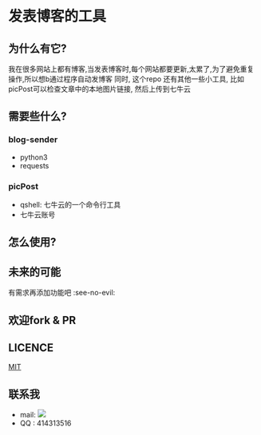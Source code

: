 # 发表博客的工具

## 为什么有它?
我在很多网站上都有博客,当发表博客时,每个网站都要更新,太累了,为了避免重复操作,所以想b通过程序自动发博客
同时, 这个repo 还有其他一些小工具, 比如 picPost可以检查文章中的本地图片链接, 然后上传到七牛云

## 需要些什么?
### blog-sender
* python3
* requests
### picPost
* qshell: 七牛云的一个命令行工具
* 七牛云账号

## 怎么使用?

## 未来的可能
有需求再添加功能吧 :see-no-evil:

## 欢迎fork & PR

## LICENCE
[MIT](LICENCE-MIT.txt)

## 联系我
* mail: <img style="display:inline" src="http://ounix1xcw.bkt.clouddn.com/gmail.png"></img>
* QQ  : 414313516 
